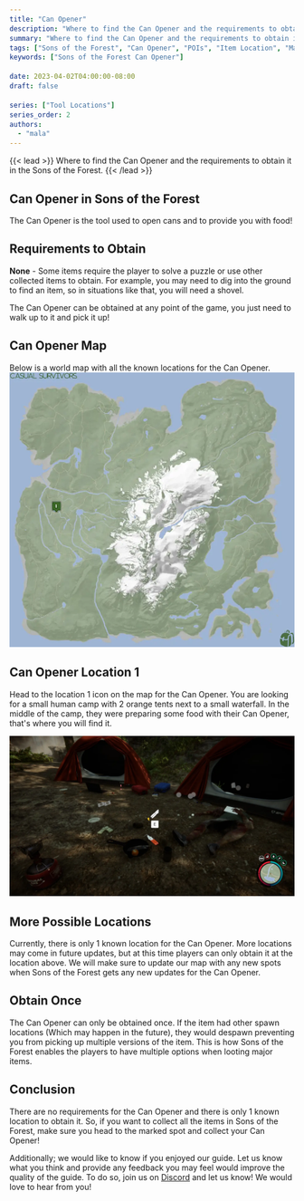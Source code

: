```yaml
---
title: "Can Opener"
description: "Where to find the Can Opener and the requirements to obtain it in the Sons of the Forest."
summary: "Where to find the Can Opener and the requirements to obtain it. Click here to learn more about it!"
tags: ["Sons of the Forest", "Can Opener", "POIs", "Item Location", "Map"]
keywords: ["Sons of the Forest Can Opener"]

date: 2023-04-02T04:00:00-08:00
draft: false

series: ["Tool Locations"]
series_order: 2
authors:
  - "mala"
---
```


{{< lead >}}
Where to find the Can Opener and the requirements to obtain it in the Sons of the Forest.
{{< /lead >}}

## Can Opener in Sons of the Forest
The Can Opener is the tool used to open cans and to provide you with food! 

## Requirements to Obtain
**None** - Some items require the player to solve a puzzle or use other collected items to obtain. For example, you may need to dig into the ground to find an item, so in situations like that, you will need a shovel. 

The Can Opener can be obtained at any point of the game, you just need to walk up to it and pick it up!

## Can Opener Map
Below is a world map with all the known locations for the Can Opener.
![Sons of the Forest Can Opener Location](img/map.webp)

## Can Opener Location 1
Head to the location 1 icon on the map for the Can Opener. You are looking for a small human camp with 2 orange tents next to a small waterfall. In the middle of the camp, they were preparing some food with their Can Opener, that's where you will find it.

![Sons of the Forest Can Opener on Body](featured.webp)

## More Possible Locations
Currently, there is only 1 known location for the Can Opener. More locations may come in future updates, but at this time players can only obtain it at the location above.
We will make sure to update our map with any new spots when Sons of the Forest gets any new updates for the Can Opener.

## Obtain Once
The Can Opener can only be obtained once. If the item had other spawn locations (Which may happen in the future), they would despawn preventing you from picking up multiple versions of the item. This is how Sons of the Forest enables the players to have multiple options when looting major items. 

## Conclusion
There are no requirements for the Can Opener and there is only 1 known location to obtain it. So, if you want to collect all the items in Sons of the Forest, make sure you head to the marked spot and collect your Can Opener!

Additionally; we would like to know if you enjoyed our guide. Let us know what you think and provide any feedback you may feel would improve the quality of the guide. To do so, join us on [Discord](https://discord.gg/ZXp93XsKnN) and let us know! We would love to hear from you! 